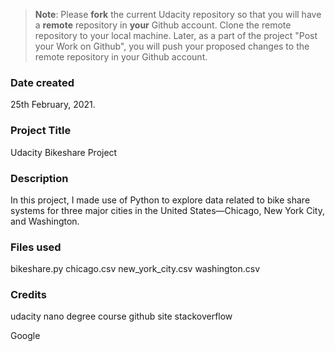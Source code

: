 > **Note**: Please **fork** the current Udacity repository so that you will have a **remote** repository in **your** Github account. Clone the remote repository to your local machine. Later, as a part of the project "Post your Work on Github", you will push your proposed changes to the remote repository in your Github account.

### Date created

25th February, 2021.

### Project Title

Udacity Bikeshare Project

### Description

In this project, I made use of Python to explore data related to bike share systems for three major cities in the United States—Chicago, New York City, and Washington.

### Files used

bikeshare.py
chicago.csv
new_york_city.csv
washington.csv

### Credits

udacity nano degree course
github site
stackoverflow

Google
